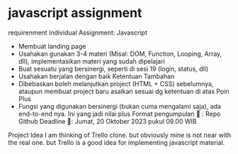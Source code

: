 # javascript assignment

requirenment
Individual Assignment: Javascript
* Membuat landing page
* Usahakan gunakan 3-4 materi (Misal: DOM, Function, Looping, Array, dll), implementasikan materi yang sudah dipelajari
* Buat sesuatu yang bersinergi, seperti di sesi 19 (login, status, dll)
* Usahakan berjalan dengan baik
Ketentuan Tambahan
* Dibebaskan boleh melanjutkan project (HTML + CSS) sebelumnya, ataupun membuat project baru asalkan sesuai dg ketentuan di atas
Poin Plus
* Fungsi yang digunakan bersinergi (bukan cuma mengalami saja), ada end-to-end nya. Ini yang jadi nilai plus
Format pengumpulan :page_facing_up: :
Repo Github
Deadline :calendar::
Jumat, 20 Oktober 2023 pukul 09.00 WIB

Project Idea
I am thinking of Trello clone. but obviously mine is not near with the real one. but Trello is a good idea for implementing javascript material.


